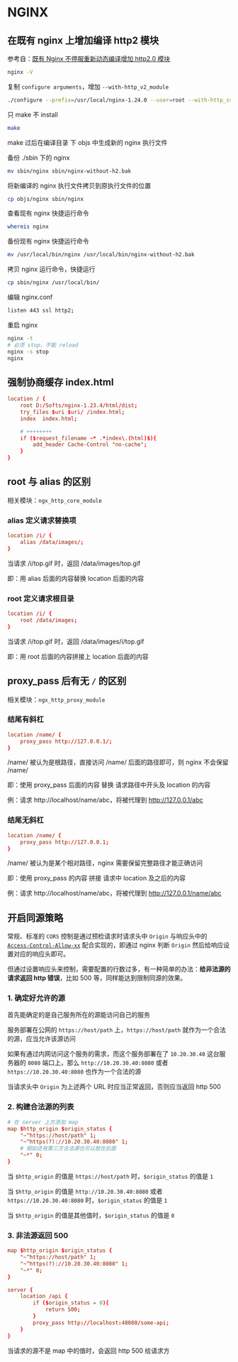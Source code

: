 # NGINX

## 在既有 nginx 上增加编译 http2 模块

参考自：[既有 Nginx 不停服重新动态编译增加 http2.0 模块](https://www.cnblogs.com/surging-dandelion/p/14378073.html)

```sh
nginx -V
```

复制 `configure arguments`，增加 `--with-http_v2_module`

```sh
./configure --prefix=/usr/local/nginx-1.24.0 --user=root --with-http_ssl_module --with-http_stub_status_module --with-http_v2_module
```

只 make 不 install

```sh
make
```

make 过后在编译目录 下 objs 中生成新的 nginx 执行文件

备份 ./sbin 下的 nginx

```sh
mv sbin/nginx sbin/nginx-without-h2.bak
```

将新编译的 nginx 执行文件拷贝到原执行文件的位置

```sh
cp objs/nginx sbin/nginx
```

查看现有 nginx 快捷运行命令

```sh
whereis nginx
```

备份现有 nginx 快捷运行命令

```sh
mv /usr/local/bin/nginx /usr/local/bin/nginx-without-h2.bak
```

拷贝 nginx 运行命令，快捷运行

```sh
cp sbin/nginx /usr/local/bin/
```

编辑 nginx.conf

```sh
listen 443 ssl http2;
```

重启 nginx

```sh
nginx -t
# 必须 stop、不能 reload
nginx -s stop
nginx
```

## 强制协商缓存 index.html

```nginx.conf
location / {
    root D:/Softs/nginx-1.23.4/html/dist;
    try_files $uri $uri/ /index.html;
    index  index.html;

    # ++++++++
    if ($request_filename ~* .*index\.(html)$){
        add_header Cache-Control "no-cache";
    }
}
```

## root 与 alias 的区别

相关模块：`ngx_http_core_module`

### alias 定义请求替换项

```nginx.conf
location /i/ {
    alias /data/images/;
}
```

当请求 /i/top.gif 时，返回 /data/images/top.gif

即：用 alias 后面的内容替换 location 后面的内容

### root 定义请求根目录

```nginx.conf
location /i/ {
    root /data/images;
}
```

当请求 /i/top.gif 时，返回 /data/images/i/top.gif

即：用 root 后面的内容拼接上 location 后面的内容

## proxy_pass 后有无 `/` 的区别

相关模块：`ngx_http_proxy_module`

### 结尾有斜杠

```nginx.conf
location /name/ {
    proxy_pass http://127.0.0.1/;
}
```

/name/ 被认为是根路径，直接访问 /name/ 后面的路径即可，则 nginx 不会保留 /name/

即：使用 proxy_pass 后面的内容 替换 请求路径中开头及 location 的内容

例：请求 http://localhost/name/abc，将被代理到 http://127.0.0.1/abc

### 结尾无斜杠

```nginx.conf
location /name/ {
    proxy_pass http://127.0.0.1;
}
```

/name/ 被认为是某个相对路径，nginx 需要保留完整路径才能正确访问

即：使用 proxy_pass 的内容 拼接 请求中 location 及之后的内容

例：请求 http://localhost/name/abc，将被代理到 http://127.0.0.1/name/abc

## 开启同源策略

常规、标准的 `CORS` 控制是通过预检请求时请求头中 `Origin` 与响应头中的 [`Access-Control-Allow-xx`](https://developer.mozilla.org/zh-CN/docs/Web/HTTP/Headers/Access-Control-Allow-Credentials) 配合实现的，即通过 nginx 判断 `Origin` 然后给响应设置对应的响应头即可。

但通过设置响应头来控制，需要配置的行数过多，有一种简单的办法：**给非法源的请求返回 http 错误**，比如 500 等，同样能达到限制同源的效果。

### 1. 确定好允许的源

首先能确定的是自己服务所在的源能访问自己的服务

服务部署在公网的 `https://host/path` 上，`https://host/path` 就作为一个合法的源，应当允许该源访问

如果有通过内网访问这个服务的需求，而这个服务部署在了 `10.20.30.40` 这台服务器的 `8080` 端口上，那么 `http://10.20.30.40:8080` 或者 `https://10.20.30.40:8080` 也作为一个合法的源

当请求头中 `Origin` 为上述两个 URL 时应当正常返回，否则应当返回 http 500

### 2. 构建合法源的列表

```nginx.conf
# 在 server 上方添加 map
map $http_origin $origin_status {
    "~^https://host/path" 1;
    "~^https(?)://10.20.30.40:8080" 1;
    # 假如还有第三方合法源也可以放在后面
    "~*" 0;
}
```

当 `$http_origin` 的值是 `https://host/path` 时，`$origin_status` 的值是 `1`

当 `$http_origin` 的值是 `http://10.20.30.40:8080` 或者 `https://10.20.30.40:8080` 时，`$origin_status` 的值是 `1`

当 `$http_origin` 的值是其他值时，`$origin_status` 的值是 `0`

### 3. 非法源返回 500

```nginx.conf
map $http_origin $origin_status {
    "~^https://host/path" 1;
    "~^https(?)://10.20.30.40:8080" 1;
    "~*" 0;
}

server {
    location /api {
        if ($origin_status = 0){
            return 500;
        }
        proxy_pass http://localhost:48080/some-api;
    }
}
```

当请求的源不是 map 中的值时，会返回 http 500 给请求方
